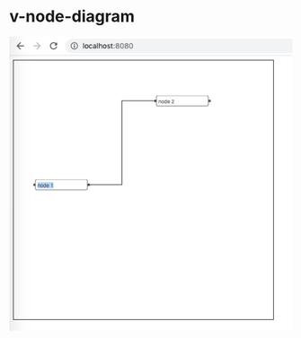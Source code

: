 # v-node-diagram

![v-node-diagram screenshot](https://github.com/eatmicco/vue-node-diagram/blob/master/img/Screen%20Shot%202021-04-16%20at%2011.05.14.png?raw=true)
